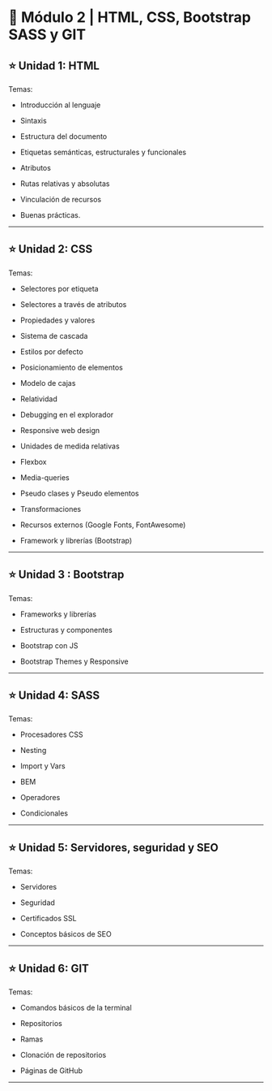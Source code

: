 # :book: Módulo 2 |  HTML, CSS, Bootstrap SASS y GIT

## :star: Unidad 1: HTML

Temas:

- Introducción al lenguaje

- Sintaxis

- Estructura del documento

- Etiquetas semánticas, estructurales y funcionales

- Atributos

- Rutas relativas y absolutas

- Vinculación de recursos

- Buenas prácticas.

---

## :star: Unidad 2: CSS

Temas:

- Selectores por etiqueta

- Selectores a través de atributos

- Propiedades y valores

- Sistema de cascada

- Estilos por defecto

- Posicionamiento de elementos

- Modelo de cajas

- Relatividad

- Debugging en el explorador

- Responsive web design

- Unidades de medida relativas

- Flexbox

- Media-queries

- Pseudo clases y Pseudo elementos

- Transformaciones

- Recursos externos (Google Fonts, FontAwesome)

- Framework y librerías (Bootstrap)

---

## :star: Unidad 3 : Bootstrap

Temas:

- Frameworks y librerías

- Estructuras y componentes

- Bootstrap con JS

- Bootstrap Themes y Responsive

---

## :star: Unidad 4: SASS

Temas:

- Procesadores CSS

- Nesting

- Import y Vars

- BEM

- Operadores

- Condicionales

---

## :star: Unidad 5: Servidores, seguridad y SEO

Temas:

- Servidores

- Seguridad

- Certificados SSL

- Conceptos básicos de SEO

---

## :star: Unidad 6: GIT

Temas:

- Comandos básicos de la terminal

- Repositorios

- Ramas

- Clonación de repositorios

- Páginas de GitHub

---
